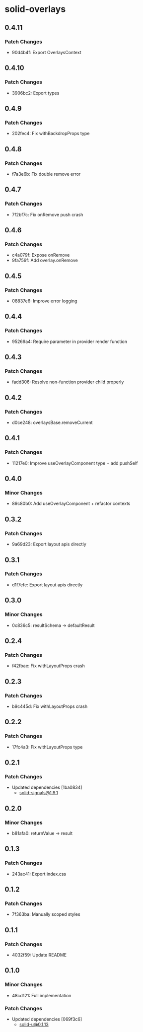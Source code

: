 # solid-overlays

## 0.4.11

### Patch Changes

- 90d4b4f: Export OverlaysContext

## 0.4.10

### Patch Changes

- 3906bc2: Export types

## 0.4.9

### Patch Changes

- 202fec4: Fix withBackdropProps type

## 0.4.8

### Patch Changes

- f7a3e6b: Fix double remove error

## 0.4.7

### Patch Changes

- 7f2bf7c: Fix onRemove push crash

## 0.4.6

### Patch Changes

- c4a079f: Expose onRemove
- 9fa759f: Add overlay.onRemove

## 0.4.5

### Patch Changes

- 08837e6: Improve error logging

## 0.4.4

### Patch Changes

- 95269a4: Require parameter in provider render function

## 0.4.3

### Patch Changes

- fadd306: Resolve non-function provider child properly

## 0.4.2

### Patch Changes

- d0ce248: overlaysBase.removeCurrent

## 0.4.1

### Patch Changes

- 11217e0: Improve useOverlayComponent type + add pushSelf

## 0.4.0

### Minor Changes

- 89c80b0: Add useOverlayComponent + refactor contexts

## 0.3.2

### Patch Changes

- 9a69d23: Export layout apis directly

## 0.3.1

### Patch Changes

- d1f7efe: Export layout apis directly

## 0.3.0

### Minor Changes

- 0c836c5: resultSchema -> defaultResult

## 0.2.4

### Patch Changes

- f42fbae: Fix withLayoutProps crash

## 0.2.3

### Patch Changes

- b9c445d: Fix withLayoutProps crash

## 0.2.2

### Patch Changes

- 17fc4a3: Fix withLayoutProps type

## 0.2.1

### Patch Changes

- Updated dependencies [1ba0834]
  - solid-signals@1.9.1

## 0.2.0

### Minor Changes

- b81afa0: returnValue -> result

## 0.1.3

### Patch Changes

- 243ac41: Export index.css

## 0.1.2

### Patch Changes

- 7f363ba: Manually scoped styles

## 0.1.1

### Patch Changes

- 4032f59: Update README

## 0.1.0

### Minor Changes

- 48cd121: Full implementation

### Patch Changes

- Updated dependencies [069f3c6]
  - solid-u@0.1.13
